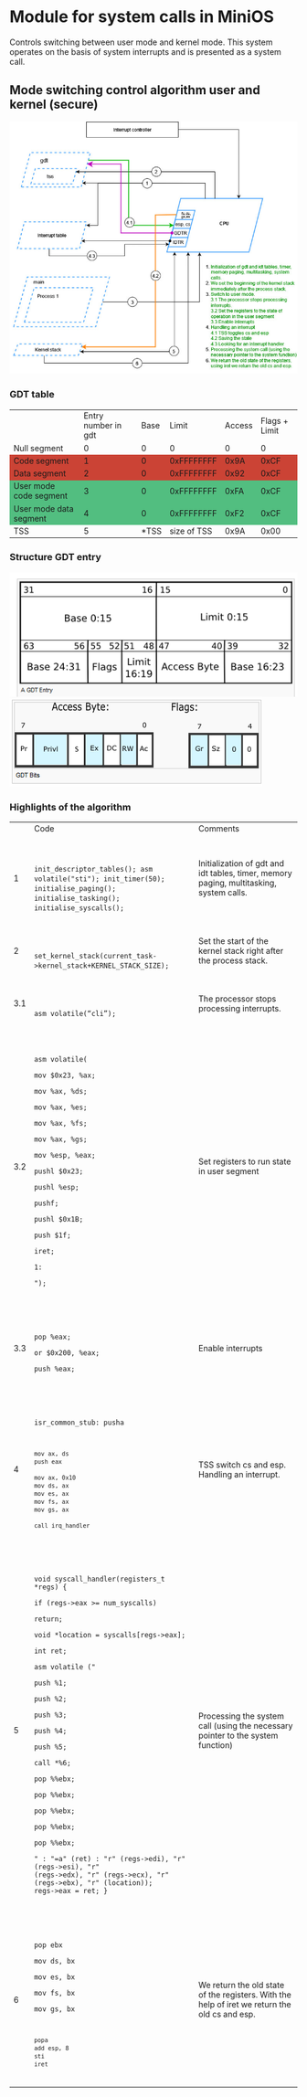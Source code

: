 # Module for system calls in MiniOS

Controls switching between user mode and kernel mode. This system operates on the basis of system interrupts and is presented as a system call.

## Mode switching control algorithm user and kernel (secure)

![](/images/alg.jpg)

### GDT table

<table>
<tr>
<td>

</td>
<td>
Entry number in gdt
</td>
<td>
Base
</td>
<td>
Limit
</td>
<td>
Access
</td>
<td>
Flags + Limit
</td>
</tr>

<tr>
<td>
Null segment
</td>
<td>
0
</td>
<td>
0
</td>
<td>
0
</td>
<td>
0
</td>
<td>
0
</td>
</tr>

<tr bgcolor="#cb4335">
<td>
Code segment
</td>
<td>
1
</td>
<td>
0
</td>
<td>
0xFFFFFFFF
</td>
<td>
0x9A
</td>
<td>
0xCF
</td>
</tr>

<tr bgcolor="#cb4335">
<td>
Data segment
</td>
<td>
2
</td>
<td>
0
</td>
<td>
0xFFFFFFFF
</td>
<td>
0x92
</td>
<td>
0xCF
</td>
</tr>

<tr bgcolor="#52be80">
<td>
User mode code segment
</td>
<td>
3
</td>
<td>
0
</td>
<td>
0xFFFFFFFF
</td>
<td>
0xFA
</td>
<td>
0xCF
</td>
</tr>

<tr bgcolor="#52be80">
<td>
User mode data segment
</td>
<td>
4
</td>
<td>
0
</td>
<td>
0xFFFFFFFF
</td>
<td>
0xF2
</td>
<td>
0xCF
</td>
</tr>

<tr>
<td>
TSS
</td>
<td>
5
</td>
<td>
*TSS
</td>
<td>
size of TSS
</td>
<td>
0x9A
</td>
<td>
0x00
</td>
</tr>

</table>

### Structure GDT entry

![](/images/struct_gdt1.png)
![](/images/struct_gdt2.png)

### Highlights of the algorithm

<table>
<tr>
<td>

</td>
<td>
Code
</td>
<td>
Comments
</td>
</tr>

<tr>
<td>
1
</td>
<td>
<code>

init_descriptor_tables(); 
asm volatile("sti"); 
init_timer(50); 
initialise_paging(); 
initialise_tasking(); 
initialise_syscalls(); 
</code>
</td>
<td>
Initialization of gdt and idt tables, timer, memory paging, multitasking, system calls. 
</td>
</tr>

<tr>
<td>
2
</td>
<td>
<code>

set_kernel_stack(current_task->kernel_stack+KERNEL_STACK_SIZE);
</code>
</td>
<td>
Set the start of the kernel stack right after the process stack. 
</td>
</tr>

<tr>
<td>
3.1
</td>
<td>
<code>

asm volatile(“cli”);
</code>
</td>
<td>
The processor stops processing interrupts.
</td>
</tr>

<tr>
<td>
3.2
</td>
<td>
<code>

asm volatile(  
      mov $0x23, %ax;  
      mov %ax, %ds;  
      mov %ax, %es;  
      mov %ax, %fs;  
      mov %ax, %gs;  
      mov %esp, %eax;  
      pushl $0x23;  
      pushl %esp;  
      pushf;  
      pushl $0x1B;  
      push $1f;  
      iret;  
    1:  
      ");

</code>
</td>
<td>
Set registers to run state in user segment
</td>
</tr>

<tr>
<td>
3.3
</td>
<td>
<code>

pop %eax;  
or $0x200, %eax;  
push %eax; 

</code>
</td>
<td>
Enable interrupts
</td>
</tr>

<tr>
<td>
4
</td>
<td>
<code>

isr_common_stub:
    pusha  
     
    mov ax, ds  
    push eax   
     
    mov ax, 0x10  
    mov ds, ax  
    mov es, ax  
    mov fs, ax  
    mov gs, ax  
     
    call irq_handler

</code>
</td>
<td>
TSS switch cs and esp. Handling an interrupt.
</td>
</tr>

<tr>
<td>
5
</td>
<td>
<code>

void syscall_handler(registers_t *regs) {  
    if (regs->eax >= num_syscalls)  
        return;  
    void *location = syscalls[regs->eax];  
    int ret;  
    asm volatile ("  
      push %1;  
      push %2;  
      push %3;  
      push %4;  
      push %5;  
      call *%6;  
      pop %%ebx;  
      pop %%ebx;  
      pop %%ebx;  
      pop %%ebx;  
      pop %%ebx;  
    " : "=a" (ret) : "r" (regs->edi), "r"  (regs->esi), "r" (regs->edx), "r" (regs->ecx), "r" (regs->ebx), "r" (location)); 
    regs->eax = ret; 
}


</code>
</td>
<td>
Processing the system call (using the necessary pointer to the system function)
</td>
</tr>

<tr>
<td>
6
</td>
<td>
<code>

pop ebx  
    mov ds, bx  
    mov es, bx  
    mov fs, bx  
    mov gs, bx  
     
    popa  
    add esp, 8  
    sti  
    iret  

</code>
</td>
<td>
We return the old state of the registers. With the help of iret we return the old cs and esp.
</td>
</tr>
</table>

